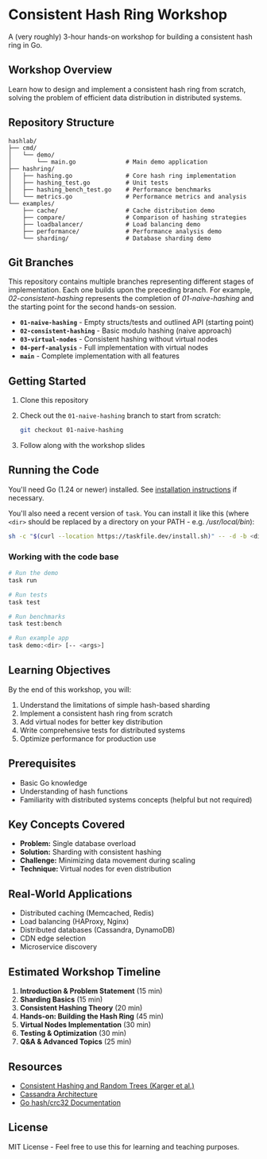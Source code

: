# Consistent Hash Ring Workshop

A (very roughly) 3-hour hands-on workshop for building a consistent hash ring in Go.

## Workshop Overview

Learn how to design and implement a consistent hash ring from scratch, solving the problem of efficient data
distribution in distributed systems.

## Repository Structure

```
hashlab/
├── cmd/
│   └── demo/
│       └── main.go              # Main demo application
├── hashring/
│   ├── hashing.go               # Core hash ring implementation
│   ├── hashing_test.go          # Unit tests
│   ├── hashing_bench_test.go    # Performance benchmarks
│   └── metrics.go               # Performance metrics and analysis
└── examples/
    ├── cache/                   # Cache distribution demo
    ├── compare/                 # Comparison of hashing strategies
    ├── loadbalancer/            # Load balancing demo
    ├── performance/             # Performance analysis demo
    └── sharding/                # Database sharding demo
```

## Git Branches

This repository contains multiple branches representing different stages of implementation. Each one builds upon the
preceding branch. For example, _02-consistent-hashing_ represents the completion of _01-naive-hashing_ and the starting
point for the second hands-on session.

- **`01-naive-hashing`** - Empty structs/tests and outlined API (starting point)
- **`02-consistent-hashing`** - Basic modulo hashing (naive approach)
- **`03-virtual-nodes`** - Consistent hashing without virtual nodes
- **`04-perf-analysis`** - Full implementation with virtual nodes
- **`main`** - Complete implementation with all features

## Getting Started

1. Clone this repository
2. Check out the `01-naive-hashing` branch to start from scratch:

   ```bash
   git checkout 01-naive-hashing
   ```

3. Follow along with the workshop slides

## Running the Code

You'll need Go (1.24 or newer) installed. See [installation instructions](https://go.dev/doc/install) if necessary.

You'll also need a recent version of `task`. You can install it like this (where `<dir>` should be replaced by a
directory on your PATH - e.g. _/usr/local/bin_):

```bash
sh -c "$(curl --location https://taskfile.dev/install.sh)" -- -d -b <dir> v3.44.1
```

### Working with the code base

```bash
# Run the demo
task run

# Run tests
task test

# Run benchmarks
task test:bench

# Run example app
task demo:<dir> [-- <args>]
```

## Learning Objectives

By the end of this workshop, you will:

1. Understand the limitations of simple hash-based sharding
2. Implement a consistent hash ring from scratch
3. Add virtual nodes for better key distribution
4. Write comprehensive tests for distributed systems
5. Optimize performance for production use

## Prerequisites

- Basic Go knowledge
- Understanding of hash functions
- Familiarity with distributed systems concepts (helpful but not required)

## Key Concepts Covered

- **Problem:** Single database overload
- **Solution:** Sharding with consistent hashing
- **Challenge:** Minimizing data movement during scaling
- **Technique:** Virtual nodes for even distribution

## Real-World Applications

- Distributed caching (Memcached, Redis)
- Load balancing (HAProxy, Nginx)
- Distributed databases (Cassandra, DynamoDB)
- CDN edge selection
- Microservice discovery

## Estimated Workshop Timeline

1. **Introduction & Problem Statement** (15 min)
2. **Sharding Basics** (15 min)
3. **Consistent Hashing Theory** (20 min)
4. **Hands-on: Building the Hash Ring** (45 min)
5. **Virtual Nodes Implementation** (30 min)
6. **Testing & Optimization** (30 min)
7. **Q&A & Advanced Topics** (25 min)

## Resources

- [Consistent Hashing and Random Trees (Karger et al.)](https://www.akamai.com/us/en/multimedia/documents/technical-publication/consistent-hashing-and-random-trees-distributed-caching-protocols-for-relieving-hot-spots-on-the-world-wide-web-technical-publication.pdf)
- [Cassandra Architecture](https://cassandra.apache.org/doc/latest/architecture/dynamo.html)
- [Go hash/crc32 Documentation](https://pkg.go.dev/hash/crc32)

## License

MIT License - Feel free to use this for learning and teaching purposes.

